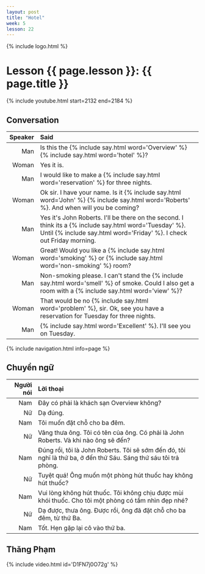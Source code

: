 ```yaml
---
layout: post
title: "Hotel"
week: 5
lesson: 22
---
```


{% include logo.html %}

# Lesson {{ page.lesson }}: {{ page.title }}

{% include youtube.html start=2132 end=2184 %}

## Conversation

Speaker | Said
---: | :---
Man | Is this the {% include say.html word='Overview' %} {% include say.html word='hotel' %}?
Woman | Yes it is.
Man | I would like to make a {% include say.html word='reservation' %} for three nights.
Woman | Ok sir. I have your name. Is it {% include say.html word='John' %} {% include say.html word='Roberts' %}. And when will you be coming?
Man | Yes it's John Roberts. I'll be there on the second. I think its a {% include say.html word='Tuesday' %}. Until {% include say.html word='Friday' %}. I check out Friday morning.
Woman | Great! Would you like a {% include say.html word='smoking' %} or {% include say.html word='non-smoking' %} room?
Man | Non-smoking please. I can't stand the {% include say.html word='smell' %} of smoke. Could I also get a room with a {% include say.html word='view' %}?
Woman | That would be no {% include say.html word='problem' %}, sir. Ok, see you have a reservation for Tuesday for three nights.
Man | {% include say.html word='Excellent' %}. I'll see you on Tuesday.

{% include navigation.html info=page %}

## Chuyển ngữ

Người nói | Lời thoại
---: | :---
Nam | Đây có phải là khách sạn Overview không?
Nữ | Dạ đúng.
Nam | Tôi muốn đặt chỗ cho ba đêm.
Nữ | Vâng thưa ông. Tôi có tên của ông. Có phải là John Roberts. Và khi nào ông sẽ đến?
Nam | Đúng rồi, tôi là John Roberts. Tôi sẽ sớm đến đó, tôi nghĩ là thứ ba, ở đến thứ Sáu. Sáng thứ sáu tôi trả phòng.
Nữ | Tuyệt quá! Ông muốn một phòng hút thuốc hay không hút thuốc?
Nam | Vui lòng không hút thuốc. Tôi không chịu được mùi khói thuốc. Cho tôi một phòng có tầm nhìn đẹp nhé?
Nữ | Dạ được, thưa ông. Được rồi, ông đã đặt chỗ cho ba đêm, từ thứ Ba.
Nam | Tốt. Hẹn gặp lại cô vào thứ ba.

## Thăng Phạm

{% include video.html id='D1FN7j0O72g' %}
